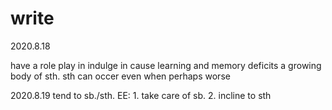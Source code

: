 # write

2020.8.18

have a role play in
indulge in
cause learning and memory deficits
a growing body of sth.
sth can occer even when
perhaps worse

2020.8.19
tend to sb./sth.
    EE: 1. take care of sb. 
        2. incline to sth